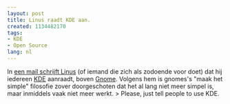 ```yaml
---
layout: post
title: Linus raadt KDE aan.
created: 1134482170
tags:
- KDE
- Open Source
lang: nl
---
```

In [een mail schrijft Linus](http://lists.osdl.org/pipermail/desktop_architects/2005-December/000390.html) (of iemand die zich als zodoende voor doet) dat hij iedereen [KDE](http://kde.org) aanraadt, boven [Gnome](http://gnome.org). Volgens hem is gnomes's "maak het simple" filosofie zover doorgeschoten dat het al lang niet meer simpel is, maar inmiddels vaak niet meer werkt. > Please, just tell people to use KDE. 
